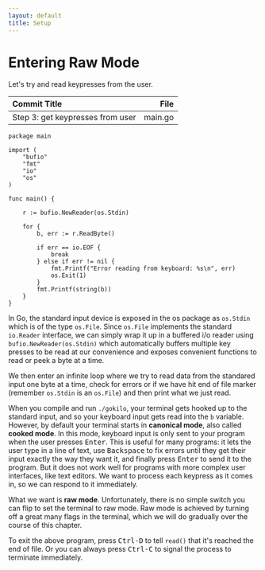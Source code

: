 ```yaml
---
layout: default
title: Setup
---
```


# Entering Raw Mode

Let's try and read keypresses from the user. 

| **Commit Title** | **File** |
|:-----------------|---------:|
| Step 3: get keypresses from user| main.go|

```
package main

import (
	"bufio"
	"fmt"
	"io"
	"os"
)

func main() {

	r := bufio.NewReader(os.Stdin)

	for {
		b, err := r.ReadByte()

		if err == io.EOF {
			break
		} else if err != nil {
			fmt.Printf("Error reading from keyboard: %s\n", err)
			os.Exit(1)
		}
		fmt.Printf(string(b))
	}
}
```
In Go, the standard input device is exposed in the os package as 
`os.Stdin` which is of the type `os.File`. Since `os.File` implements
the standard `io.Reader` interface, we can simply wrap it up in a 
buffered i/o reader using `bufio.NewReader(os.Stdin)` which 
automatically buffers multiple key presses to be read at our
convenience and exposes convenient functions to read or peek a byte
at a time.

We then enter an infinite loop where we try to read data from the
standared input one byte at a time, check for errors or if we have
hit end of file marker (remember `os.Stdin` is an `os.File`) and 
then print what we just read.

When you compile and run `./gokilo`, your terminal gets hooked up to
the standard input, and so your keyboard input gets read into the `b` 
variable. However, by default your terminal starts in **canonical mode**, 
also called **cooked mode**. In this mode, keyboard input is only sent to
your program when the user presses <kbd>Enter</kbd>. This is useful for
many programs: it lets the user type in a line of text, use <kbd>Backspace</kbd>
to fix errors until they get their input exactly the way they want it, and
finally press <kbd>Enter</kbd> to send it to the program. But it does not
work well for programs with more complex user interfaces, like text editors.
We want to process each keypress as it comes in, so we can respond to it
immediately.

What we want is **raw mode**. Unfortunately, there is no simple switch you can
flip to set the terminal to raw mode. Raw mode is achieved by turning off a
great many flags in the terminal, which we will do gradually over the course of
this chapter.

To exit the above program, press <kbd>Ctrl-D</kbd> to tell `read()` that it's
reached the end of file. Or you can always press <kbd>Ctrl-C</kbd> to signal
the process to terminate immediately.

